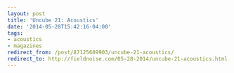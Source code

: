 ```yaml
---
layout: post 
title: 'Uncube 21: Acoustics' 
date: '2014-05-28T15:42:16-04:00' 
tags: 
- acoustics 
- magazines 
redirect_from: /post/87125609903/uncube-21-acoustics/
redirect_to: http://fieldnoise.com/05-28-2014/uncube-21-acoustics.html
--- 
```


